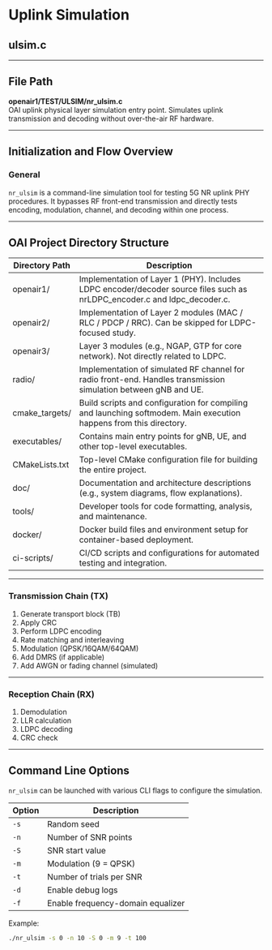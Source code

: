 # Uplink Simulation
## ulsim.c

---

## File Path
**openair1/TEST/ULSIM/nr_ulsim.c**  
OAI uplink physical layer simulation entry point. Simulates uplink transmission and decoding without over-the-air RF hardware.

---

## Initialization and Flow Overview

### General
`nr_ulsim` is a command-line simulation tool for testing 5G NR uplink PHY procedures. It bypasses RF front-end transmission and directly tests encoding, modulation, channel, and decoding within one process.

---

## OAI Project Directory Structure

| Directory Path     | Description                                                                                 |
|--------------------|---------------------------------------------------------------------------------------------|
| openair1/          | Implementation of Layer 1 (PHY). Includes LDPC encoder/decoder source files such as nrLDPC_encoder.c and ldpc_decoder.c. |
| openair2/          | Implementation of Layer 2 modules (MAC / RLC / PDCP / RRC). Can be skipped for LDPC-focused study. |
| openair3/          | Layer 3 modules (e.g., NGAP, GTP for core network). Not directly related to LDPC.           |
| radio/             | Implementation of simulated RF channel for radio front-end. Handles transmission simulation between gNB and UE. |
| cmake_targets/     | Build scripts and configuration for compiling and launching softmodem. Main execution happens from this directory. |
| executables/       | Contains main entry points for gNB, UE, and other top-level executables.                     |
| CMakeLists.txt     | Top-level CMake configuration file for building the entire project.                         |
| doc/               | Documentation and architecture descriptions (e.g., system diagrams, flow explanations).     |
| tools/             | Developer tools for code formatting, analysis, and maintenance.                             |
| docker/            | Docker build files and environment setup for container-based deployment.                     |
| ci-scripts/        | CI/CD scripts and configurations for automated testing and integration.                     |
---

### Transmission Chain (TX)

1. Generate transport block (TB)
2. Apply CRC
3. Perform LDPC encoding
4. Rate matching and interleaving
5. Modulation (QPSK/16QAM/64QAM)
6. Add DMRS (if applicable)
7. Add AWGN or fading channel (simulated)

---

### Reception Chain (RX)

1. Demodulation
2. LLR calculation
3. LDPC decoding
4. CRC check

---

## Command Line Options

`nr_ulsim` can be launched with various CLI flags to configure the simulation.

| Option | Description |
|--------|-------------|
| `-s`   | Random seed |
| `-n`   | Number of SNR points |
| `-S`   | SNR start value |
| `-m`   | Modulation (9 = QPSK) |
| `-t`   | Number of trials per SNR |
| `-d`   | Enable debug logs |
| `-f`   | Enable frequency-domain equalizer |

Example:

```bash
./nr_ulsim -s 0 -n 10 -S 0 -m 9 -t 100
